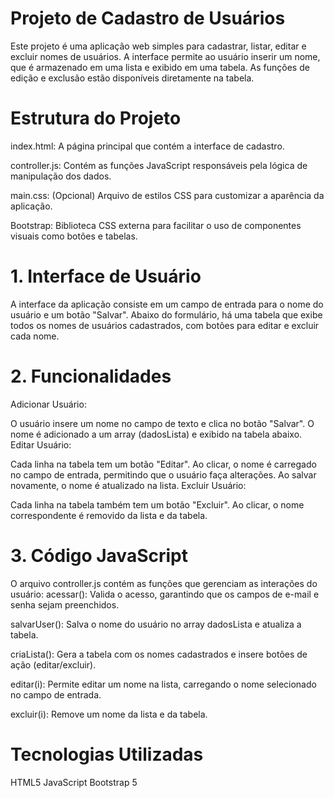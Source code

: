 # Projeto de Cadastro de Usuários

Este projeto é uma aplicação web simples para cadastrar, listar, editar e excluir nomes de usuários. A interface permite ao usuário inserir um nome, que é armazenado em uma lista e exibido em uma tabela. As funções de edição e exclusão estão disponíveis diretamente na tabela.

# Estrutura do Projeto

index.html: A página principal que contém a interface de cadastro.

controller.js: Contém as funções JavaScript responsáveis pela lógica de manipulação dos dados.

main.css: (Opcional) Arquivo de estilos CSS para customizar a aparência da aplicação.

Bootstrap: Biblioteca CSS externa para facilitar o uso de componentes visuais como botões e tabelas.


# 1. Interface de Usuário
A interface da aplicação consiste em um campo de entrada para o nome do usuário e um botão "Salvar". Abaixo do formulário, há uma tabela que exibe todos os nomes de usuários cadastrados, com botões para editar e excluir cada nome.

# 2. Funcionalidades
Adicionar Usuário:

O usuário insere um nome no campo de texto e clica no botão "Salvar".
O nome é adicionado a um array (dadosLista) e exibido na tabela abaixo.
Editar Usuário:

Cada linha na tabela tem um botão "Editar". Ao clicar, o nome é carregado no campo de entrada, permitindo que o usuário faça alterações.
Ao salvar novamente, o nome é atualizado na lista.
Excluir Usuário:

Cada linha na tabela também tem um botão "Excluir". Ao clicar, o nome correspondente é removido da lista e da tabela.

# 3. Código JavaScript

O arquivo controller.js contém as funções que gerenciam as interações do usuário:
acessar(): Valida o acesso, garantindo que os campos de e-mail e senha sejam preenchidos.

salvarUser(): Salva o nome do usuário no array dadosLista e atualiza a tabela.

criaLista(): Gera a tabela com os nomes cadastrados e insere botões de ação (editar/excluir).

editar(i): Permite editar um nome na lista, carregando o nome selecionado no campo de entrada.

excluir(i): Remove um nome da lista e da tabela.


# Tecnologias Utilizadas

HTML5
JavaScript
Bootstrap 5
